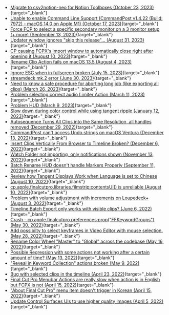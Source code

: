 - [Migrate to csv2notion-neo for Notion Toolboxes (October 23, 2023)](https://github.com/CommandPost/CommandPost/issues/3279){target="_blank"}
- [Unable to enable Command Line Support (CommandPost v1.4.22 (Build: 7972) - macOS 14.0 on Apple M1) (October 17, 2023)](https://github.com/CommandPost/CommandPost/issues/3278){target="_blank"}
- [Force FCP to select a specific secondary monitor on a 3 monitor setup (+ more) (September 13, 2023)](https://github.com/CommandPost/CommandPost/issues/3268){target="_blank"}
- [Updater window ignores "skip this release"... (August 31, 2023)](https://github.com/CommandPost/CommandPost/issues/3265){target="_blank"}
- [CP causing FCPX's import window to automatically close right after opening it (August 10, 2023)](https://github.com/CommandPost/CommandPost/issues/3251){target="_blank"}
- [Rename Clip Action fails on macOS 13.5 (August 4, 2023)](https://github.com/CommandPost/CommandPost/issues/3250){target="_blank"}
- [Ignore ESC when in fullscreen broken (July 15, 2023)](https://github.com/CommandPost/CommandPost/issues/3243){target="_blank"}
- [streamdeck mk.2 error (June 30, 2023)](https://github.com/CommandPost/CommandPost/issues/3233){target="_blank"}
- [Need to know a safe procedure for aborting long job (like exporting all clips) (March 26, 2023)](https://github.com/CommandPost/CommandPost/issues/3201){target="_blank"}
- [Problem selecting correct audio Limiter Action (March 11, 2023)](https://github.com/CommandPost/CommandPost/issues/3192){target="_blank"}
- [Problem HUD (March 9, 2023)](https://github.com/CommandPost/CommandPost/issues/3191){target="_blank"}
- [Slow down during color control while using tangent ripple (January 12, 2023)](https://github.com/CommandPost/CommandPost/issues/3172){target="_blank"}
- [Autosequence Turns All Clips into the Same Resolution, all handles removed (December 29, 2022)](https://github.com/CommandPost/CommandPost/issues/3170){target="_blank"}
- [CommandPost can't access Undo.strings on macOS Ventura (December 13, 2022)](https://github.com/CommandPost/CommandPost/issues/3168){target="_blank"}
- [Insert Clips Vertically From Browser to Timeline Broken? (December 6, 2022)](https://github.com/CommandPost/CommandPost/issues/3164){target="_blank"}
- [Watch Folder not importing, only notifications shown (November 13, 2022)](https://github.com/CommandPost/CommandPost/issues/3141){target="_blank"}
- [Batch Rename HUD doesn't handle Markers Properly (September 11, 2022)](https://github.com/CommandPost/CommandPost/issues/3109){target="_blank"}
- [Review how Tangent Displays Work when Language is set to Chinese (August 10, 2022)](https://github.com/CommandPost/CommandPost/issues/3067){target="_blank"}
- [cp.apple.finalcutpro.libraries.filmstrip:contentsUI() is unreliable (August 10, 2022)](https://github.com/CommandPost/CommandPost/issues/3062){target="_blank"}
- [Problem with volume adjustment with increments on Loupedeck+ (August 3, 2022)](https://github.com/CommandPost/CommandPost/issues/3052){target="_blank"}
- [Timeline Batch Export only works with visible clips? (June 6, 2022)](https://github.com/CommandPost/CommandPost/issues/3002){target="_blank"}
- [Crash - cp.apple.finalcutpro.preferences:prop("FFKeywordGroups") (May 30, 2022)](https://github.com/CommandPost/CommandPost/issues/2996){target="_blank"}
- [Add possibilty to select keyframes in Video Editor with mouse selection. (May 28, 2022)](https://github.com/CommandPost/CommandPost/issues/2992){target="_blank"}
- [Rename Color Wheel "Master" to "Global" across the codebase (May 16, 2022)](https://github.com/CommandPost/CommandPost/issues/2980){target="_blank"}
- [Possible Regression with some actions not working after a certain amount of time? (May 13, 2022)](https://github.com/CommandPost/CommandPost/issues/2979){target="_blank"}
- ["Reveal in Keyword Collection" actions broken (May 9, 2022)](https://github.com/CommandPost/CommandPost/issues/2976){target="_blank"}
- [Bug with selected clips in the timeline (April 23, 2022)](https://github.com/CommandPost/CommandPost/issues/2955){target="_blank"}
- [Final Cut Pro Menubar Actions are really slow when action is in English but FCPX is not (April 15, 2022)](https://github.com/CommandPost/CommandPost/issues/2944){target="_blank"}
- ["About Final Cut Pro" menu item doesn't trigger in Korean (April 15, 2022)](https://github.com/CommandPost/CommandPost/issues/2943){target="_blank"}
- [Update Control Surfaces UIs to use higher quality images (April 5, 2022)](https://github.com/CommandPost/CommandPost/issues/2896){target="_blank"}
